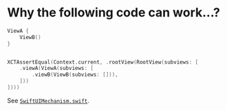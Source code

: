 # Why the following code can work...?


```swift
ViewA {
    ViewB()
}


XCTAssertEqual(Context.current, .rootView(RootView(subviews: [
    .viewA(ViewA(subviews: [
        .viewB(ViewB(subviews: [])),
    ]))
])))
```


See [`SwiftUIMechanism.swift`](./Sources/SwiftUIMechanism/SwiftUIMechanism.swift).
